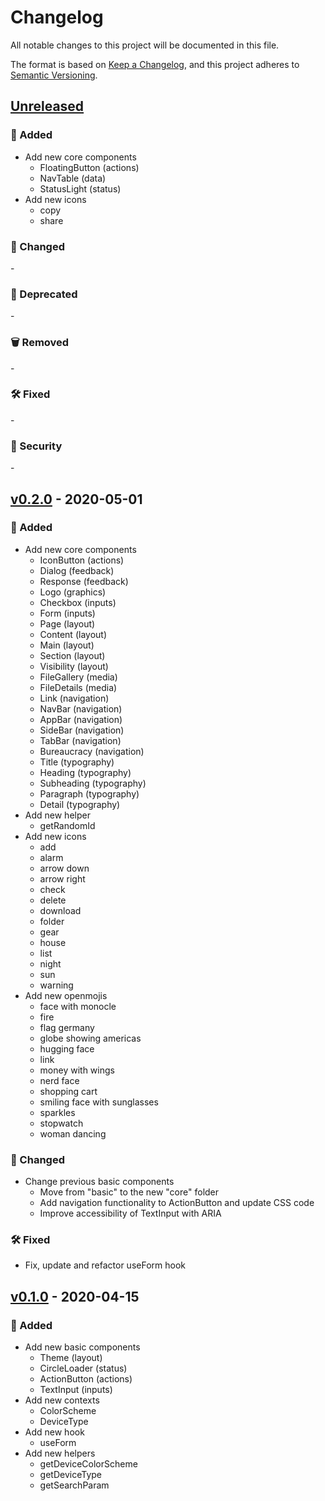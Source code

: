 # Changelog

All notable changes to this project will be documented in this file.

The format is based on [Keep a Changelog](https://keepachangelog.com/en/), and this project adheres to [Semantic Versioning](https://semver.org/).

## [Unreleased]

### 🌱 Added

- Add new core components
  - FloatingButton (actions)
  - NavTable (data)
  - StatusLight (status)
- Add new icons
  - copy
  - share

### 👷 Changed

\-

### 📆 Deprecated

\-

### 🗑️ Removed

\-

### 🛠️ Fixed

\-

### 👮 Security

\-

## [v0.2.0] - 2020-05-01

### 🌱 Added

- Add new core components
  - IconButton (actions)
  - Dialog (feedback)
  - Response (feedback)
  - Logo (graphics)
  - Checkbox (inputs)
  - Form (inputs)
  - Page (layout)
  - Content (layout)
  - Main (layout)
  - Section (layout)
  - Visibility (layout)
  - FileGallery (media)
  - FileDetails (media)
  - Link (navigation)
  - NavBar (navigation)
  - AppBar (navigation)
  - SideBar (navigation)
  - TabBar (navigation)
  - Bureaucracy (navigation)
  - Title (typography)
  - Heading (typography)
  - Subheading (typography)
  - Paragraph (typography)
  - Detail (typography)
- Add new helper
  - getRandomId
- Add new icons
  - add
  - alarm
  - arrow down
  - arrow right
  - check
  - delete
  - download
  - folder
  - gear
  - house
  - list
  - night
  - sun
  - warning
- Add new openmojis
  - face with monocle
  - fire
  - flag germany
  - globe showing americas
  - hugging face
  - link
  - money with wings
  - nerd face
  - shopping cart
  - smiling face with sunglasses
  - sparkles
  - stopwatch
  - woman dancing

### 👷 Changed

- Change previous basic components
  - Move from "basic" to the new "core" folder
  - Add navigation functionality to ActionButton and update CSS code
  - Improve accessibility of TextInput with ARIA

### 🛠️ Fixed

- Fix, update and refactor useForm hook

## [v0.1.0] - 2020-04-15

### 🌱 Added

- Add new basic components
  - Theme (layout)
  - CircleLoader (status)
  - ActionButton (actions)
  - TextInput (inputs)
- Add new contexts
  - ColorScheme
  - DeviceType
- Add new hook
  - useForm
- Add new helpers
  - getDeviceColorScheme
  - getDeviceType
  - getSearchParam

[unreleased]: https://github.com/megalink-io/design-system/compare/v0.1.0...HEAD
[v0.2.0]: https://github.com/megalink-io/design-system/releases/tag/v0.2.0
[v0.1.0]: https://github.com/megalink-io/design-system/releases/tag/v0.1.0
